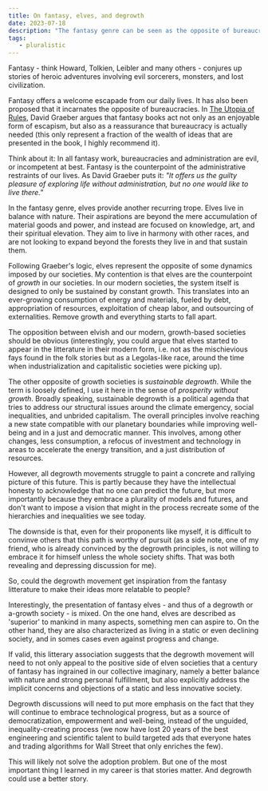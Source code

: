 ```yaml
---
title: On fantasy, elves, and degrowth
date: 2023-07-18
description: "The fantasy genre can be seen as the opposite of bureaucratic regimes. Can fantasy also reveal some unconscious views about (de)growth?"
tags:
   - pluralistic
---
```


Fantasy - think Howard, Tolkien, Leibler and many others - conjures up stories of heroic adventures involving evil sorcerers, monsters, and lost civilization. 

Fantasy offers a welcome escapade from our daily lives. 
It has also been proposed that it incarnates the opposite of bureaucracies. 
In [The Utopia of Rules](https://davidgraeber.org/books/the-utopia-of-rules/), David Graeber argues that fantasy books act not only as an enjoyable form of escapism, but also as a reassurance that bureaucracy is actually needed (this only represent a fraction of the wealth of ideas that are presented in the book, I highly recommend it).

Think about it: In all fantasy work, bureaucracies and administration are evil, or incompetent at best. 
Fantasy is the counterpoint of the administrative restraints of our lives. 
As David Graeber puts it: *"It offers us the guilty pleasure of exploring life without administration, but no one would like to live there."*

In the fantasy genre, elves provide another recurring trope. 
Elves live in balance with nature. Their aspirations are beyond the mere accumulation of material goods and power, and instead are focused on knowledge, art, and their spiritual elevation. 
They aim to live in harmony with other races, and are not looking to expand beyond the forests they live in and that sustain them. 

Following Graeber's logic, elves represent the opposite of some dynamics imposed by our societies. 
My contention is that elves are the counterpoint of *growth* in our societies. 
In our modern societies, the system itself is designed to only be sustained by constant growth. 
This translates into an ever-growing consumption of energy and materials, fueled by debt, appropriation of resources, exploitation of cheap labor, and outsourcing of externalities.
Remove growth and everything starts to fall apart.

The opposition between elvish and our modern, growth-based societies should be obvious 
(interestingly, you could argue that elves started to appear in the litterature in their modern form, i.e. not as the mischievious fays found in the folk stories but as a Legolas-like race, around the time when industrialization and capitalistic societies were picking up).

The other opposite of growth societies is *sustainable degrowth*. While the term is loosely defined, I use it here in the sense of *prosperity without growth*. Broadly speaking, sustainable degrowth is a political agenda that tries to address our structural issues around the climate emergency, social inequalities, and unbrided capitalism. 
The overall principles involve reaching a new state compatible with our planetary boundaries while improving well-being and in a just and democratic manner. This involves, among other changes, less consumption, a refocus of investment and technology in areas to accelerate the energy transition, and a just distribution of resources. 

However, all degrowth movements struggle to paint a concrete and rallying picture of this future. 
This is partly because they have the intellectual honesty to acknowledge that no one can predict the future, but more importantly because they embrace a plurality of models and futures, and don't want to impose a vision that might in the process recreate some of the hierarchies and inequalities we see today. 

The downside is that, even for their proponents like myself, it is difficult to convinve others that this path is worthy of pursuit (as a side note, one of my friend, who is already convinced by the degrowth principles, is not willing to embrace it for himself unless the whole society shifts. That was both revealing and depressing discussion for me).

So, could the degrowth movement get inspiration from the fantasy litterature to make their ideas more relatable to people? 

Interestingly, the presentation of fantasy elves - and thus of a degrowth or a-growth society - is mixed. 
On the one hand, elves are described as 'superior' to mankind in many aspects, something men can aspire to. 
On the other hand, they are also characterized as living in a static or even declining society, and in somes cases even against progress and change.

If valid, this litterary association suggests that the degrowth movement will need to not only appeal to the positive side of elven societies that a century of fantasy has ingrained in our collective imaginary, namely a better balance with nature and strong personal fulfillment, but also explicitly address the implicit concerns and objections of a static and less innovative society. 

Degrowth discussions will need to put more emphasis on the fact that they will continue to embrace technological progress, but as a source of democratization, empowerment and well-being, instead of the unguided, inequality-creating process (we now have lost 20 years of the best engineering and scientific talent to build targeted ads that everyone hates and trading algorithms for Wall Street that only enriches the few).

This will likely not solve the adoption problem. 
But one of the most important thing I learned in my career is that stories matter. 
And degrowth could use a better story.


 
 
